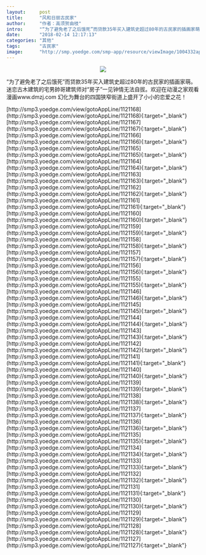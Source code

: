 ```yaml
---
layout:     post
title:      "风和日丽古民家"
author:     "作者：高须贺由枝"
intro:      "“为了避免老了之后饿死”而贷款35年买入建筑史超过80年的古民家的插画家萌。  迷恋古木建筑的宅男帥哥建筑师对“房子”一见钟情无法自拔。欢迎在动漫之家观看漫画www.dmzj.com 幻化为舞台的四国狭窄街道上盛开了小小的恋爱之花！"
date:       "2018-02-14 12:17:13"
categories: "其他"
tags:       "古民家"
image:      "http://smp.yoedge.com/smp-app/resource/viewImage/1004332appline.png"
---
```

<div style="text-align: center">
<p><img src="http://smp.yoedge.com/smp-app/resource/viewImage/1004332appline.png"/></p>
</div>
<p class="post-meta">
<span>“为了避免老了之后饿死”而贷款35年买入建筑史超过80年的古民家的插画家萌。  迷恋古木建筑的宅男帥哥建筑师对“房子”一见钟情无法自拔。欢迎在动漫之家观看漫画www.dmzj.com 幻化为舞台的四国狭窄街道上盛开了小小的恋爱之花！</span>
</p>
[http://smp3.yoedge.com/view/gotoAppLine/1121168](http://smp3.yoedge.com/view/gotoAppLine/1121168){:target="_blank"}
[http://smp3.yoedge.com/view/gotoAppLine/1121167](http://smp3.yoedge.com/view/gotoAppLine/1121167){:target="_blank"}
[http://smp3.yoedge.com/view/gotoAppLine/1121166](http://smp3.yoedge.com/view/gotoAppLine/1121166){:target="_blank"}
[http://smp3.yoedge.com/view/gotoAppLine/1121165](http://smp3.yoedge.com/view/gotoAppLine/1121165){:target="_blank"}
[http://smp3.yoedge.com/view/gotoAppLine/1121164](http://smp3.yoedge.com/view/gotoAppLine/1121164){:target="_blank"}
[http://smp3.yoedge.com/view/gotoAppLine/1121163](http://smp3.yoedge.com/view/gotoAppLine/1121163){:target="_blank"}
[http://smp3.yoedge.com/view/gotoAppLine/1121162](http://smp3.yoedge.com/view/gotoAppLine/1121162){:target="_blank"}
[http://smp3.yoedge.com/view/gotoAppLine/1121161](http://smp3.yoedge.com/view/gotoAppLine/1121161){:target="_blank"}
[http://smp3.yoedge.com/view/gotoAppLine/1121160](http://smp3.yoedge.com/view/gotoAppLine/1121160){:target="_blank"}
[http://smp3.yoedge.com/view/gotoAppLine/1121159](http://smp3.yoedge.com/view/gotoAppLine/1121159){:target="_blank"}
[http://smp3.yoedge.com/view/gotoAppLine/1121158](http://smp3.yoedge.com/view/gotoAppLine/1121158){:target="_blank"}
[http://smp3.yoedge.com/view/gotoAppLine/1121157](http://smp3.yoedge.com/view/gotoAppLine/1121157){:target="_blank"}
[http://smp3.yoedge.com/view/gotoAppLine/1121156](http://smp3.yoedge.com/view/gotoAppLine/1121156){:target="_blank"}
[http://smp3.yoedge.com/view/gotoAppLine/1121155](http://smp3.yoedge.com/view/gotoAppLine/1121155){:target="_blank"}
[http://smp3.yoedge.com/view/gotoAppLine/1121146](http://smp3.yoedge.com/view/gotoAppLine/1121146){:target="_blank"}
[http://smp3.yoedge.com/view/gotoAppLine/1121145](http://smp3.yoedge.com/view/gotoAppLine/1121145){:target="_blank"}
[http://smp3.yoedge.com/view/gotoAppLine/1121144](http://smp3.yoedge.com/view/gotoAppLine/1121144){:target="_blank"}
[http://smp3.yoedge.com/view/gotoAppLine/1121143](http://smp3.yoedge.com/view/gotoAppLine/1121143){:target="_blank"}
[http://smp3.yoedge.com/view/gotoAppLine/1121142](http://smp3.yoedge.com/view/gotoAppLine/1121142){:target="_blank"}
[http://smp3.yoedge.com/view/gotoAppLine/1121141](http://smp3.yoedge.com/view/gotoAppLine/1121141){:target="_blank"}
[http://smp3.yoedge.com/view/gotoAppLine/1121140](http://smp3.yoedge.com/view/gotoAppLine/1121140){:target="_blank"}
[http://smp3.yoedge.com/view/gotoAppLine/1121139](http://smp3.yoedge.com/view/gotoAppLine/1121139){:target="_blank"}
[http://smp3.yoedge.com/view/gotoAppLine/1121138](http://smp3.yoedge.com/view/gotoAppLine/1121138){:target="_blank"}
[http://smp3.yoedge.com/view/gotoAppLine/1121137](http://smp3.yoedge.com/view/gotoAppLine/1121137){:target="_blank"}
[http://smp3.yoedge.com/view/gotoAppLine/1121136](http://smp3.yoedge.com/view/gotoAppLine/1121136){:target="_blank"}
[http://smp3.yoedge.com/view/gotoAppLine/1121135](http://smp3.yoedge.com/view/gotoAppLine/1121135){:target="_blank"}
[http://smp3.yoedge.com/view/gotoAppLine/1121134](http://smp3.yoedge.com/view/gotoAppLine/1121134){:target="_blank"}
[http://smp3.yoedge.com/view/gotoAppLine/1121133](http://smp3.yoedge.com/view/gotoAppLine/1121133){:target="_blank"}
[http://smp3.yoedge.com/view/gotoAppLine/1121132](http://smp3.yoedge.com/view/gotoAppLine/1121132){:target="_blank"}
[http://smp3.yoedge.com/view/gotoAppLine/1121131](http://smp3.yoedge.com/view/gotoAppLine/1121131){:target="_blank"}
[http://smp3.yoedge.com/view/gotoAppLine/1121130](http://smp3.yoedge.com/view/gotoAppLine/1121130){:target="_blank"}
[http://smp3.yoedge.com/view/gotoAppLine/1121129](http://smp3.yoedge.com/view/gotoAppLine/1121129){:target="_blank"}
[http://smp3.yoedge.com/view/gotoAppLine/1121128](http://smp3.yoedge.com/view/gotoAppLine/1121128){:target="_blank"}
[http://smp3.yoedge.com/view/gotoAppLine/1121127](http://smp3.yoedge.com/view/gotoAppLine/1121127){:target="_blank"}


